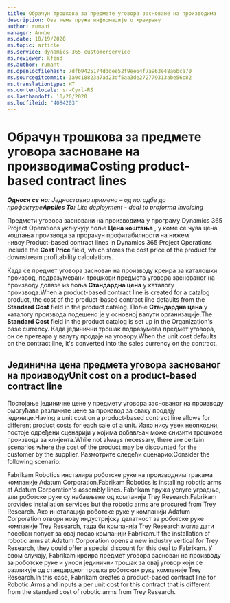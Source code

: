 ```yaml
---
title: Обрачун трошкова за предмете уговора засноване на производима
description: Ова тема пружа информације о креирању
author: rumant
manager: Annbe
ms.date: 10/19/2020
ms.topic: article
ms.service: dynamics-365-customerservice
ms.reviewer: kfend
ms.author: rumant
ms.openlocfilehash: 7dfb9425174dddee52f9ee64f7a963e48a6bca70
ms.sourcegitcommit: 3a0c18823a7ad23df5aa3de272779313abe56c82
ms.translationtype: HT
ms.contentlocale: sr-Cyrl-RS
ms.lasthandoff: 10/20/2020
ms.locfileid: "4084203"
---
```

# <a name="costing-product-based-contract-lines"></a><span data-ttu-id="46571-103">Обрачун трошкова за предмете уговора засноване на производима</span><span class="sxs-lookup"><span data-stu-id="46571-103">Costing product-based contract lines</span></span>

<span data-ttu-id="46571-104">_**Односи се на:** Једноставна примена – од погодбе до профактуре_</span><span class="sxs-lookup"><span data-stu-id="46571-104">_**Applies To:** Lite deployment - deal to proforma invoicing_</span></span>


<span data-ttu-id="46571-105">Предмети уговора засновани на производима у програму Dynamics 365 Project Operations укључују поље **Цена коштања** , у коме се чува цена коштања производа за прорачун профитабилности на нижем нивоу.</span><span class="sxs-lookup"><span data-stu-id="46571-105">Product-based contract lines in Dynamics 365 Project Operations include the **Cost Price** field, which stores the cost price of the product for downstream profitability calculations.</span></span>

<span data-ttu-id="46571-106">Када се предмет уговора заснован на производу креира за каталошки производ, подразумевани трошкови предмета уговора заснованог на производу долазе из поља **Стандардна цена** у каталогу производа.</span><span class="sxs-lookup"><span data-stu-id="46571-106">When a product-based contract line is created for a catalog product, the cost of the product-based contract line defaults from the **Standard Cost** field in the product catalog.</span></span> <span data-ttu-id="46571-107">Поље **Стандардна цена** у каталогу производа подешено је у основној валути организације.</span><span class="sxs-lookup"><span data-stu-id="46571-107">The **Standard Cost** field in the product catalog is set up in the Organization's base currency.</span></span> <span data-ttu-id="46571-108">Када јединични трошак подразумева предмет уговора, он се претвара у валуту продаје на уговору.</span><span class="sxs-lookup"><span data-stu-id="46571-108">When the unit cost defaults on the contract line, it's converted into the sales currency on the contract.</span></span>

## <a name="unit-cost-on-a-product-based-contract-line"></a><span data-ttu-id="46571-109">Јединична цена предмета уговора заснованог на производу</span><span class="sxs-lookup"><span data-stu-id="46571-109">Unit cost on a product-based contract line</span></span>

<span data-ttu-id="46571-110">Постојање јединичне цене у предмету уговора заснованог на производу омогућава различите цене за производ за сваку продају јединице.</span><span class="sxs-lookup"><span data-stu-id="46571-110">Having a unit cost on a product-based contract line allows for different product costs for each sale of a unit.</span></span> <span data-ttu-id="46571-111">Иако нису увек неопходни, постоје одређени сценарији у којима добављач може снизити трошкове производа за клијента.</span><span class="sxs-lookup"><span data-stu-id="46571-111">While not always necessary, there are certain scenarios where the cost of the product may be discounted for the customer by the supplier.</span></span> <span data-ttu-id="46571-112">Размотрите следећи сценарио:</span><span class="sxs-lookup"><span data-stu-id="46571-112">Consider the following scenario:</span></span>

<span data-ttu-id="46571-113">Fabrikam Robotics инсталира роботске руке на производним тракама компаније Adatum Corporation.</span><span class="sxs-lookup"><span data-stu-id="46571-113">Fabrikam Robotics is installing robotic arms at Adatum Corporation's assembly lines.</span></span> <span data-ttu-id="46571-114">Fabrikam пружа услуге уградње, али роботске руке су набављене од компаније Trey Research.</span><span class="sxs-lookup"><span data-stu-id="46571-114">Fabrikam provides installation services but the robotic arms are procured from Trey Research.</span></span> <span data-ttu-id="46571-115">Ако инсталација роботске руке у компанији Adatum Corporation отвори нову индустријску делатност за роботске руке компаније Trey Research, тада би компанија Trey Research могла дати посебан попуст за овај посао компанији Fabrikam.</span><span class="sxs-lookup"><span data-stu-id="46571-115">If the installation of robotic arms at Adatum Corporation opens a new industry vertical for Trey Research, they could offer a special discount for this deal to Fabrikam.</span></span> <span data-ttu-id="46571-116">У овом случају, Fabrikam креира предмет уговора заснован на производу за роботске руке и уноси јединични трошак за овај уговор који се разликује од стандардног трошка роботских руку компаније Trey Research.</span><span class="sxs-lookup"><span data-stu-id="46571-116">In this case, Fabrikam creates a product-based contract line for Robotic Arms and inputs a per unit cost for this contract that is different from the standard cost of robotic arms from Trey Research.</span></span>
